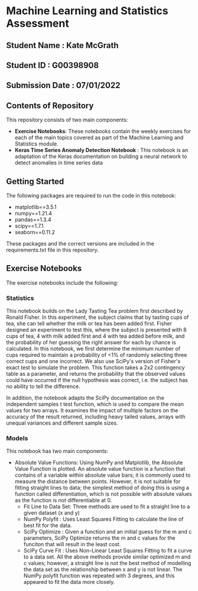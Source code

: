 # Machine Learning and Statistics Assessment
## Student Name : Kate McGrath
## Student ID : G00398908
## Submission Date : 07/01/2022

## Contents of Repository
This repository consists of two main components:
- **Exercise Notebooks**: These notebooks contain the weekly exercises for each of the main topics covered as part of the Machine Learning and Statistics module.
- **Keras Time Series Anomaly Detection Notebook** : This notebook is an adaptation of the Keras documentation on building a neural network to detect anomalies in time series data

## Getting Started
The following packages are required to run the code in this notebook:
 - matplotlib==3.5.1
 - numpy==1.21.4
 - pandas==1.3.4
 - scipy==1.7.1
 - seaborn==0.11.2

These packages and the correct versions are included in the requirements.txt file in this repository.


## Exercise Notebooks
The exercise notebooks include the following:
### Statistics 
This notebook builds on the Lady Tasting Tea problem first described by Ronald Fisher. In this experiment, the subject claims that by tasting cups of tea, she can tell whether the milk or tea has been added first. Fisher designed an experiment to test this, where the subject is presented with 8 cups of tea, 4 with milk added first and 4 with tea added before milk, and the probability of her guessing the right answer for each by chance is calculated. In this notebook, we first determine the minimum number of cups required to maintain a probability of <1% of randomly selecting three correct cups and one incorrect. We also use SciPy's version of Fisher's exact test to simulate the problem. This function takes a 2x2 contingency table as a parameter, and returns the probability that the observed values could have occurred if the null hypothesis was correct, i.e. the subject has no ability to tell the difference.

In addition, the notebook adapts the SciPy documentation on the independent samples t test function, which is used to compare the mean values for two arrays. It examines the impact of multiple factors on the accuracy of the result returned, including heavy tailed values, arrays with unequal variances and different sample sizes.

### Models

This notebook has two main components:
- Absolute Value Functions: Using NumPy and Matplotlib, the Absolute Value Function is plotted. An absolute value function is a function that contains of a variable within absolute value bars; it is commonly used to measure the distance between points. However, it is not suitable for fitting straight lines to data; the simplest method of doing this is using a function called differentiation, which is not possible with absolute values as the function is not differentiable at 0. 
  - Fit Line to Data Set: Three methods are used to fit a straight line to a given dataset (x and y)
  - NumPy Polyfit : Uses Least Squares Fitting to calculate the line of best fit for the data.
  - SciPy Optimize : Given a function and an initial guess for the m and c parameters, SciPy Optimize returns the m and c values for the funciton that will result in the least cost.
  - SciPy Curve Fit : Uses Non-Linear Least Squares Fitting to fit a curve to a data set.
 All the above methods provide similar optimized m and c values; however, a straight line is not the best method of modelling the data set as the relationship between x and y is not linear. The NumPy polyfit function was repeated with 3 degrees, and this appeared to fit the data more closely.
